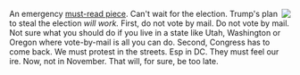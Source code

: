 <img src="http://scripting.com/images/2020/03/08/uncleSam.png" border="0" align="right">An emergency <a href="https://www.inquirer.com/opinion/commentary/trump-mailboxes-sorters-usps-2020-election-louis-dejoy-20200816.html">must-read piece</a>. Can't wait for the election. Trump's plan to steal the election <i>will work.</i> First, do not vote by mail. Do not vote by mail. Not sure what you should do if you live in a state like Utah, Washington or Oregon where vote-by-mail is all you can do. Second, Congress has to come back. We must protest in the streets. Esp in DC. They must feel our ire. Now, not in November. That will, for sure, be too late. 
